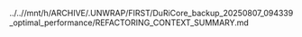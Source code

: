 ../..//mnt/h/ARCHIVE/.UNWRAP/FIRST/DuRiCore_backup_20250807_094339_optimal_performance/REFACTORING_CONTEXT_SUMMARY.md